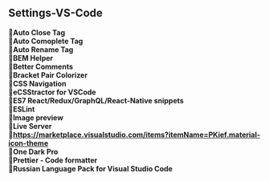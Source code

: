 ## Settings-VS-Code

:black_square_button:**Auto Close Tag**    
:black_square_button:**Auto Comoplete Tag**    
:black_square_button:**Auto Rename Tag**    
:black_square_button:**BEM Helper**    
:black_square_button:**Better Comments**    
:black_square_button:**Bracket Pair Colorizer**    
:black_square_button:**CSS Navigation**    
:black_square_button:**eCSStractor for VSCode**    
:black_square_button:**ES7 React/Redux/GraphQL/React-Native snippets**    
:black_square_button:**ESLint**    
:black_square_button:**Image preview**    
:black_square_button:**Live Server**    
:black_square_button:**https://marketplace.visualstudio.com/items?itemName=PKief.material-icon-theme**    
:black_square_button:**One Dark Pro**    
:black_square_button:**Prettier - Code formatter**    
:black_square_button:**Russian Language Pack for Visual Studio Code**    
